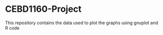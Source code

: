 # CEBD1160-Project
This repository contains the data used to plot the graphs using gnuplot and R code
